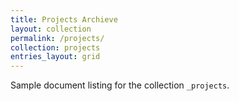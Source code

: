 ```yaml
---
title: Projects Archieve
layout: collection
permalink: /projects/
collection: projects
entries_layout: grid
---
```


Sample document listing for the collection `_projects`.
